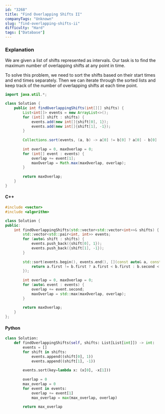 ```yaml
---
id: "3268"
title: "Find Overlapping Shifts II"
companyTags: "Unknown"
slug: "find-overlapping-shifts-ii"
difficulty: "Hard"
tags: ["Database"]
---
```


### Explanation

We are given a list of shifts represented as intervals. Our task is to find the maximum number of overlapping shifts at any point in time.

To solve this problem, we need to sort the shifts based on their start times and end times separately. Then we can iterate through the sorted lists and keep track of the number of overlapping shifts at each time point.

```java
import java.util.*;

class Solution {
    public int findOverlappingShifts(int[][] shifts) {
        List<int[]> events = new ArrayList<>();
        for (int[] shift : shifts) {
            events.add(new int[]{shift[0], 1});
            events.add(new int[]{shift[1], -1});
        }
        
        Collections.sort(events, (a, b) -> a[0] != b[0] ? a[0] - b[0] : b[1] - a[1]);
        
        int overlap = 0, maxOverlap = 0;
        for (int[] event : events) {
            overlap += event[1];
            maxOverlap = Math.max(maxOverlap, overlap);
        }
        
        return maxOverlap;
    }
}
```

#### C++
```cpp
#include <vector>
#include <algorithm>

class Solution {
public:
    int findOverlappingShifts(std::vector<std::vector<int>>& shifts) {
        std::vector<std::pair<int, int>> events;
        for (auto& shift : shifts) {
            events.push_back({shift[0], 1});
            events.push_back({shift[1], -1});
        }
        
        std::sort(events.begin(), events.end(), [](const auto& a, const auto& b) {
            return a.first != b.first ? a.first < b.first : b.second < a.second;
        });
        
        int overlap = 0, maxOverlap = 0;
        for (auto& event : events) {
            overlap += event.second;
            maxOverlap = std::max(maxOverlap, overlap);
        }
        
        return maxOverlap;
    }
};
```

#### Python
```python
class Solution:
    def findOverlappingShifts(self, shifts: List[List[int]]) -> int:
        events = []
        for shift in shifts:
            events.append((shift[0], 1))
            events.append((shift[1], -1))
        
        events.sort(key=lambda x: (x[0], -x[1]))
        
        overlap = 0
        max_overlap = 0
        for event in events:
            overlap += event[1]
            max_overlap = max(max_overlap, overlap)
        
        return max_overlap
```